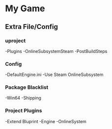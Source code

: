 # My Game
## Extra File/Config
### uproject
-Plugins
	-OnlineSubsystemSteam
-PostBuildSteps
### Config
-DefaultEngine.ini
	-Use Steam OnlineSubsystem
### Package Blacklist
-Win64
	-Shipping
### Project Plugins
-Extend Bluprint
	-Engine
	-OnlineSystem